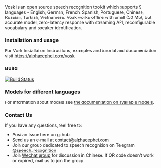 Vosk is an open source speech recognition toolkit which supports 9
languages - English, German, French, Spanish, Portuguese, Chinese,
Russian, Turkish, Vietnamese. Vosk works offline with small (50 Mb), but
accurate model, zero-latency response with streaming API, reconfigurable
vocabulary and speaker identification.

### Installation and usage

For Vosk installation instructions, examples and turorial and documentation visit https://alphacephei.com/vosk

### Build

[![Build Status](https://travis-ci.com/alphacep/vosk-api.svg?branch=master)](https://travis-ci.com/alphacep/vosk-api)

### Models for different languages

For information about models see [the documentation on available models](https://alphacephei.com/vosk/models.html).

### Contact Us

If you have any questions, feel free to:

   * Post an issue here on github
   * Send us an e-mail at [contact@alphacephei.com](mailto:contact@alphacephei.com)
   * Join our group dedicated to speech recognition on Telegram [@speech_recognition](https://t.me/speech_recognition)
   * Join [Wechat group](https://alphacephei.com/img/wechat/wechat.jpg) for discussion in Chinese. If QR code doesn't work or expired,
     mail us to join the group.


